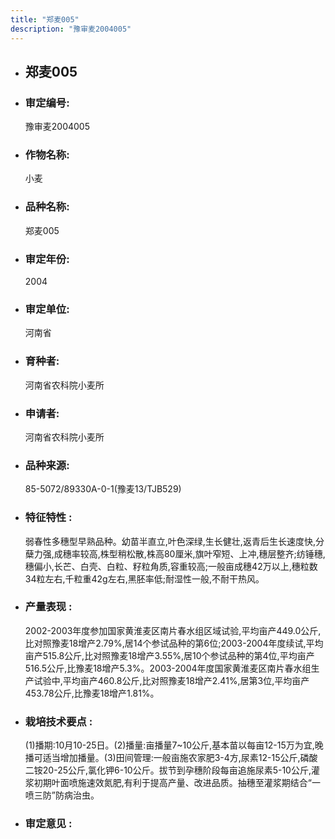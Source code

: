 ```yaml
---
title: "郑麦005"
description: "豫审麦2004005"
---
```

* ## 郑麦005
* ###  审定编号:  
   豫审麦2004005

*  ### 作物名称:  
   小麦

*   ###  品种名称: 
    郑麦005

*   ### 审定年份: 
    2004

*   ### 审定单位:  
    河南省

*   ### 育种者:  
    河南省农科院小麦所

*   ### 申请者:  
    河南省农科院小麦所

*   ### 品种来源:  
    85-5072/89330A-0-1(豫麦13/TJB529)

*   ### 特征特性 : 
    弱春性多穗型早熟品种。幼苗半直立,叶色深绿,生长健壮,返青后生长速度快,分蘖力强,成穗率较高,株型稍松散,株高80厘米,旗叶窄短、上冲,穗层整齐;纺锤穗,穗偏小,长芒、白壳、白粒、籽粒角质,容重较高;一般亩成穗42万以上,穗粒数34粒左右,千粒重42g左右,黑胚率低;耐湿性一般,不耐干热风。

*   ### 产量表现 : 
    2002-2003年度参加国家黄淮麦区南片春水组区域试验,平均亩产449.0公斤,比对照豫麦18增产2.79%,居14个参试品种的第6位;2003-2004年度续试,平均亩产515.8公斤,比对照豫麦18增产3.55%,居10个参试品种的第4位,平均亩产516.5公斤,比豫麦18增产5.3%。2003-2004年度国家黄淮麦区南片春水组生产试验中,平均亩产460.8公斤,比对照豫麦18增产2.41%,居第3位,平均亩产453.78公斤,比豫麦18增产1.81%。

*   ### 栽培技术要点 : 
    (1)播期:10月10-25日。(2)播量:亩播量7~10公斤,基本苗以每亩12-15万为宜,晚播可适当增加播量。(3)田间管理:一般亩施农家肥3-4方,尿素12-15公斤,磷酸二铵20-25公斤,氯化钾6-10公斤。拔节到孕穗阶段每亩追施尿素5-10公斤,灌浆初期叶面喷施速效氮肥,有利于提高产量、改进品质。抽穗至灌浆期结合“一喷三防”防病治虫。

*   ### 审定意见 : 
    
